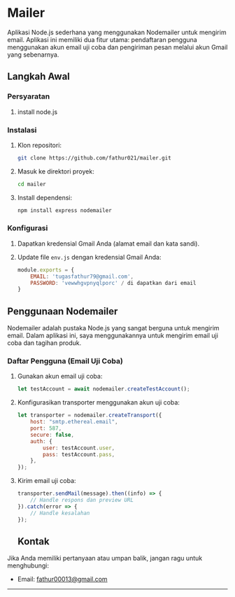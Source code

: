 # Mailer

Aplikasi Node.js sederhana yang menggunakan Nodemailer untuk mengirim email. Aplikasi ini memiliki dua fitur utama: pendaftaran pengguna menggunakan akun email uji coba dan pengiriman pesan melalui akun Gmail yang sebenarnya.

## Langkah Awal

### Persyaratan

1. install node.js

### Instalasi

1. Klon repositori:

    ```bash
    git clone https://github.com/fathur021/mailer.git
    ```

2. Masuk ke direktori proyek:

    ```bash
    cd mailer
    ```

3. Install dependensi:

    ```bash
    npm install express nodemailer 
    ```

### Konfigurasi

1. Dapatkan kredensial Gmail Anda (alamat email dan kata sandi).
2. Update file `env.js` dengan kredensial Gmail Anda:

    ```javascript
    module.exports = {
        EMAIL: 'tugasfathur79@gmail.com',
        PASSWORD: 'vewwhgvpnyqlporc' / di dapatkan dari email
    }
    ```

## Penggunaan Nodemailer

Nodemailer adalah pustaka Node.js yang sangat berguna untuk mengirim email. Dalam aplikasi ini, saya menggunakannya untuk mengirim email uji coba dan tagihan produk.

### Daftar Pengguna (Email Uji Coba)

1. Gunakan akun email uji coba:

    ```javascript
    let testAccount = await nodemailer.createTestAccount();
    ```

2. Konfigurasikan transporter menggunakan akun uji coba:

    ```javascript
    let transporter = nodemailer.createTransport({
        host: "smtp.ethereal.email",
        port: 587,
        secure: false,
        auth: {
            user: testAccount.user,
            pass: testAccount.pass,
        },
    });
    ```

3. Kirim email uji coba:

    ```javascript
    transporter.sendMail(message).then((info) => {
        // Handle respons dan preview URL
    }).catch(error => {
        // Handle kesalahan
    });
    ```
    
    ## Kontak

Jika Anda memiliki pertanyaan atau umpan balik, jangan ragu untuk menghubungi:

- Email: fathur00013@gmail.com


---

 




